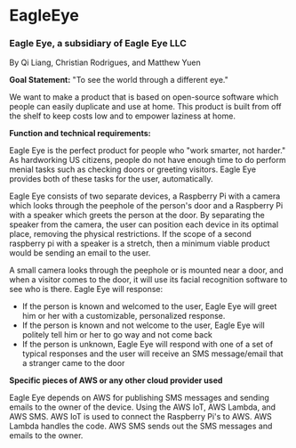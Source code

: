 # EagleEye

### Eagle Eye, a subsidiary of Eagle Eye LLC 

By Qi Liang, Christian Rodrigues, and Matthew Yuen 
 
 
**Goal Statement:** "To see the world through a different eye."

We want to make a product that is based on open-source software which people can easily duplicate and use at home. This product is built from off the shelf to keep costs low and to empower laziness at home. 
 
**Function and technical requirements:**

Eagle Eye is the perfect product for people who "work smarter, not harder."  As hardworking US citizens, people do not have enough time to do perform menial tasks such as checking doors or greeting visitors.  Eagle Eye provides both of these tasks for the user, automatically. 

Eagle Eye consists of two separate devices, a Raspberry Pi with a camera which looks through the peephole of the person's door and a Raspberry Pi with a speaker which greets the person at the door.  By separating the speaker from the camera, the user can position each device in its optimal place, removing the physical restrictions. If the scope of a second raspberry pi with a speaker is a stretch, then a minimum viable product would be sending an email to the user.   

A small camera looks through the peephole or is mounted near a door, and when a visitor comes to the door, it will use its facial recognition software to see who is there.  Eagle Eye will response: 

- If the person is known and welcomed to the user, Eagle Eye will greet him or her with a customizable, personalized response. 
- If the person is known and not welcome to the user, Eagle Eye will politely tell him or her to go way and not come back 
- If the person is unknown, Eagle Eye will respond with one of a set of typical responses and the user will receive an SMS message/email that a stranger came to the door 
 
**Specific pieces of AWS or any other cloud provider used**

Eagle Eye depends on AWS for publishing SMS messages and sending emails to the owner of the device. Using the AWS IoT, AWS Lambda, and AWS SMS. AWS IoT is used to connect the Raspberry Pi's to AWS. AWS Lambda handles the code. AWS SMS sends out the SMS messages and emails to the owner.   
